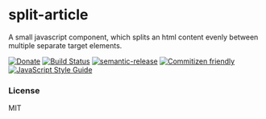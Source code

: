 # split-article

A small javascript component, which splits an html content evenly between multiple separate target elements.

[![Donate](https://img.shields.io/badge/Donate-PayPal-green.svg)](https://www.paypal.com/cgi-bin/webscr?cmd=_s-xclick&hosted_button_id=SKU7YGXTAS7NN)
[![Build Status](https://travis-ci.org/meszaros-lajos-gyorgy/split-article.svg?branch=master)](https://travis-ci.org/meszaros-lajos-gyorgy/split-article)
[![semantic-release](https://img.shields.io/badge/%20%20%F0%9F%93%A6%F0%9F%9A%80-semantic--release-e10079.svg)](https://github.com/semantic-release/semantic-release)
[![Commitizen friendly](https://img.shields.io/badge/commitizen-friendly-brightgreen.svg)](http://commitizen.github.io/cz-cli/)
[![JavaScript Style Guide](https://img.shields.io/badge/code_style-standard-brightgreen.svg)](https://standardjs.com)

### License

MIT
